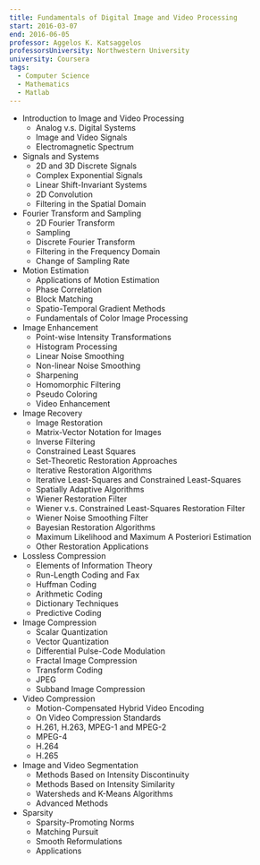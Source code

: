 ```yaml
---
title: Fundamentals of Digital Image and Video Processing
start: 2016-03-07
end: 2016-06-05
professor: Aggelos K. Katsaggelos
professorsUniversity: Northwestern University
university: Coursera
tags:
  - Computer Science
  - Mathematics
  - Matlab
---
```

- Introduction to Image and Video Processing
    - Analog v.s. Digital Systems
    - Image and Video Signals
    - Electromagnetic Spectrum
- Signals and Systems
    - 2D and 3D Discrete Signals
    - Complex Exponential Signals
    - Linear Shift-Invariant Systems
    - 2D Convolution
    - Filtering in the Spatial Domain
- Fourier Transform and Sampling
    - 2D Fourier Transform
    - Sampling
    - Discrete Fourier Transform
    - Filtering in the Frequency Domain
    - Change of Sampling Rate
- Motion Estimation
    - Applications of Motion Estimation
    - Phase Correlation
    - Block Matching
    - Spatio-Temporal Gradient Methods
    - Fundamentals of Color Image Processing
- Image Enhancement
    - Point-wise Intensity Transformations
    - Histogram Processing
    - Linear Noise Smoothing
    - Non-linear Noise Smoothing
    - Sharpening
    - Homomorphic Filtering
    - Pseudo Coloring
    - Video Enhancement
- Image Recovery
    - Image Restoration
    - Matrix-Vector Notation for Images
    - Inverse Filtering
    - Constrained Least Squares
    - Set-Theoretic Restoration Approaches
    - Iterative Restoration Algorithms
    - Iterative Least-Squares and Constrained Least-Squares
    - Spatially Adaptive Algorithms
    - Wiener Restoration Filter
    - Wiener v.s. Constrained Least-Squares Restoration Filter
    - Wiener Noise Smoothing Filter
    - Bayesian Restoration Algorithms
    - Maximum Likelihood and Maximum A Posteriori Estimation
    - Other Restoration Applications
- Lossless Compression
    - Elements of Information Theory
    - Run-Length Coding and Fax
    - Huffman Coding
    - Arithmetic Coding
    - Dictionary Techniques
    - Predictive Coding
- Image Compression
    - Scalar Quantization
    - Vector Quantization
    - Differential Pulse-Code Modulation
    - Fractal Image Compression
    - Transform Coding
    - JPEG
    - Subband Image Compression
- Video Compression
    - Motion-Compensated Hybrid Video Encoding
    - On Video Compression Standards
    - H.261, H.263, MPEG-1 and MPEG-2
    - MPEG-4
    - H.264
    - H.265
- Image and Video Segmentation
    - Methods Based on Intensity Discontinuity
    - Methods Based on Intensity Similarity
    - Watersheds and K-Means Algorithms
    - Advanced Methods
- Sparsity
    - Sparsity-Promoting Norms
    - Matching Pursuit
    - Smooth Reformulations
    - Applications

